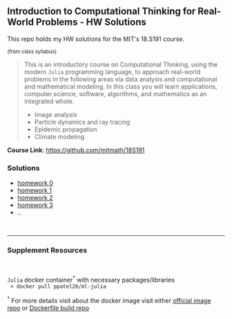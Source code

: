 ## Introduction to Computational Thinking for Real-World Problems - HW Solutions

This repo holds my HW solutions for the MIT's 18.S191 course. 

<sub>(from class syllabus)</sub>
> This is an introductory course on Computational Thinking, using the modern `Julia` programming language, to approach real-world problems in the following areas via data analysis and computational and mathematical modeling. In this class you will learn applications, computer science, software, algorithms, and mathematics as an integrated whole.
>- Image analysis
>- Particle dynamics and ray tracing
>- Epidemic propagation
>- Climate modeling 

**Course Link**: https://github.com/mitmath/18S191


### Solutions

- <a href="https://htmlpreview.github.io/?https://github.com/ppatel26/mit-18S191-computational-learning/blob/master/html/hw0.jl.html" target="_blank">homework 0</a>
- <a href="https://htmlpreview.github.io/?https://github.com/ppatel26/mit-18S191-computational-learning/blob/master/html/hw1.jl.html" target="_blank">homework 1</a>
- <a href="https://htmlpreview.github.io/?https://github.com/ppatel26/mit-18S191-computational-learning/blob/master/html/hw2.jl.html" target="_blank">homework 2</a>
- <a href="https://htmlpreview.github.io/?https://github.com/ppatel26/mit-18S191-computational-learning/blob/master/html/hw3.jl.html" target="_blank">homework 3</a>
- ..

<br>

***

### Supplement Resources
<br>

`Julia` docker container<sup>*</sup> with necessary packages/libraries <br>
` > docker pull ppatel26/ml-julia` 

<sup>*</sup> For more details visit about the docker image visit either <a href="https://hub.docker.com/r/ppatel26/ml-julia" target="_blank">official image repo</a> or  <a href="https://github.com/ppatel26/dockerfiles/tree/master/julia-ubuntu" target="_blank">Dockerfile build repo</a>